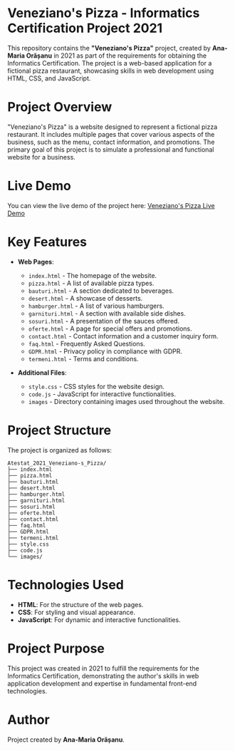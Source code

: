 # Veneziano's Pizza - Informatics Certification Project 2021

This repository contains the **"Veneziano's Pizza"** project, created by **Ana-Maria Orășanu** in 2021 as part of the requirements for obtaining the Informatics Certification. The project is a web-based application for a fictional pizza restaurant, showcasing skills in web development using HTML, CSS, and JavaScript.


# Project Overview

"Veneziano's Pizza" is a website designed to represent a fictional pizza restaurant. It includes multiple pages that cover various aspects of the business, such as the menu, contact information, and promotions. The primary goal of this project is to simulate a professional and functional website for a business.

# Live Demo

You can view the live demo of the project here: [Veneziano's Pizza Live Demo](https://orasanuana.github.io/Atestat_2021_Veneziano-s_Pizza/)


# Key Features

- **Web Pages**:
  - `index.html` - The homepage of the website.
  - `pizza.html` - A list of available pizza types.
  - `bauturi.html` - A section dedicated to beverages.
  - `desert.html` - A showcase of desserts.
  - `hamburger.html` - A list of various hamburgers.
  - `garnituri.html` - A section with available side dishes.
  - `sosuri.html` - A presentation of the sauces offered.
  - `oferte.html` - A page for special offers and promotions.
  - `contact.html` - Contact information and a customer inquiry form.
  - `faq.html` - Frequently Asked Questions.
  - `GDPR.html` - Privacy policy in compliance with GDPR.
  - `termeni.html` - Terms and conditions.

- **Additional Files**:
  - `style.css` - CSS styles for the website design.
  - `code.js` - JavaScript for interactive functionalities.
  - `images` - Directory containing images used throughout the website.


# Project Structure

The project is organized as follows:
```
Atestat_2021_Veneziano-s_Pizza/
├── index.html
├── pizza.html
├── bauturi.html
├── desert.html
├── hamburger.html
├── garnituri.html
├── sosuri.html
├── oferte.html
├── contact.html
├── faq.html
├── GDPR.html
├── termeni.html
├── style.css
├── code.js
└── images/
```

# Technologies Used

- **HTML**: For the structure of the web pages.
- **CSS**: For styling and visual appearance.
- **JavaScript**: For dynamic and interactive functionalities.

# Project Purpose

This project was created in 2021 to fulfill the requirements for the Informatics Certification, demonstrating the author's skills in web application development and expertise in fundamental front-end technologies.

# Author

Project created by **Ana-Maria Orășanu**.
